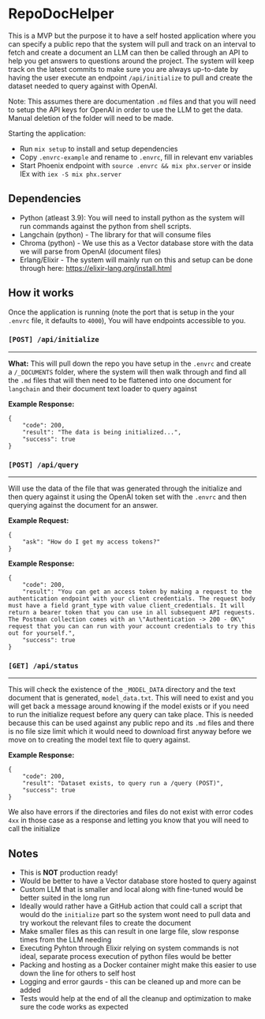 # RepoDocHelper
This is a MVP but the purpose it to have a self hosted application where you can specify a public repo that the system will pull and track on an interval to fetch and create a document an LLM can then be called through an API to help you get answers to questions around the project. The system will keep track on the latest commits to make sure you are always up-to-date by having the user execute an endpoint `/api/initialize` to pull and create the dataset needed to query against with OpenAI.

Note: This assumes there are documentation `.md` files and that you will need to setup the API keys for OpenAI in order to use the LLM to get the data. Manual deletion of the folder will need to be made.

Starting the application:

  * Run `mix setup` to install and setup dependencies
  * Copy `.envrc-example` and rename to `.envrc`, fill in relevant env variables
  * Start Phoenix endpoint with `source .envrc && mix phx.server` or inside IEx with `iex -S mix phx.server`

## Dependencies

- Python (atleast 3.9): You will need to install python as the system will run commands against the python from shell scripts. 
- Langchain (python) - The library for that will consume files
- Chroma (python) - We use this as a Vector database store with the data we will parse from OpenAI (document files)
- Erlang/Elixir - The system will mainly run on this and setup can be done through here: https://elixir-lang.org/install.html

## How it works
Once the application is running (note the port that is setup in the your `.envrc` file, it defaults to `4000`), You will have endpoints accessible to you.


### `[POST] /api/initialize`
---
**What:** This will pull down the repo you have setup in the `.envrc` and create a `/_DOCUMENTS` folder, where the system will then walk through and find all the `.md` files that will then need to be flattened into one document for `langchain` and their document text loader to query against

**Example Response:**
```
{
    "code": 200,
    "result": "The data is being initialized...",
    "success": true
}
```

### `[POST] /api/query`
---
Will use the data of the file that was generated through the initialize and then query against it using the OpenAI token set with the `.envrc` and then querying against the document for an answer.

**Example Request:**
```
{
    "ask": "How do I get my access tokens?" 
}
```

**Example Response:**
```
{
    "code": 200,
    "result": "You can get an access token by making a request to the authentication endpoint with your client credentials. The request body must have a field grant_type with value client_credentials. It will return a bearer token that you can use in all subsequent API requests. The Postman collection comes with an \"Authentication -> 200 - OK\" request that you can can run with your account credentials to try this out for yourself.",
    "success": true
}
```

### `[GET] /api/status`
---
This will check the existence of the `_MODEL_DATA` directory and the text document that is generated, `model_data.txt`. This will need to exist and you will get back a message around knowing if the model exists or if you need to run the initialize request before any query can take place. This is needed because this can be used against any public repo and its `.md` files and there is no file size limit which it would need to download first anyway before we move on to creating the model text file to query against.

**Example Response:**
```
{
    "code": 200,
    "result": "Dataset exists, to query run a /query (POST)",
    "success": true
}
```

We also have errors if the directories and files do not exist with error codes `4xx` in those case as a response and letting you know that you will need to call the initialize

## Notes
- This is **NOT** production ready!
- Would be better to have a Vector database store hosted to query against
- Custom LLM that is smaller and local along with fine-tuned would be better suited in the long run
- Ideally would rather have a GitHub action that could call a script that would do the `initialize` part so the system wont need to pull data and try workout the relevant files to create the document
- Make smaller files as this can result in one large file, slow response times from the LLM needing
- Executing Pyhton through Elixir relying on system commands is not ideal, separate process execution of python files would be better
- Packing and hosting as a Docker container might make this easier to use down the line for others to self host
- Logging and error gaurds - this can be cleaned up and more can be added
- Tests would help at the end of all the cleanup and optimization to make sure the code works as expected

